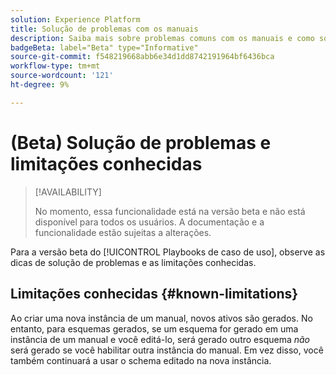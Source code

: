 ```yaml
---
solution: Experience Platform
title: Solução de problemas com os manuais
description: Saiba mais sobre problemas comuns com os manuais e como solucioná-los
badgeBeta: label="Beta" type="Informative"
source-git-commit: f548219668abb6e34d1dd8742191964bf6436bca
workflow-type: tm+mt
source-wordcount: '121'
ht-degree: 9%

---
```



# (Beta) Solução de problemas e limitações conhecidas

>[!AVAILABILITY]
>
>No momento, essa funcionalidade está na versão beta e não está disponível para todos os usuários. A documentação e a funcionalidade estão sujeitas a alterações.

Para a versão beta do [!UICONTROL Playbooks de caso de uso], observe as dicas de solução de problemas e as limitações conhecidas.

## Limitações conhecidas {#known-limitations}

Ao criar uma nova instância de um manual, novos ativos são gerados. No entanto, para esquemas gerados, se um esquema for gerado em uma instância de um manual e você editá-lo, será gerado outro esquema *não* será gerado se você habilitar outra instância do manual. Em vez disso, você também continuará a usar o schema editado na nova instância.




